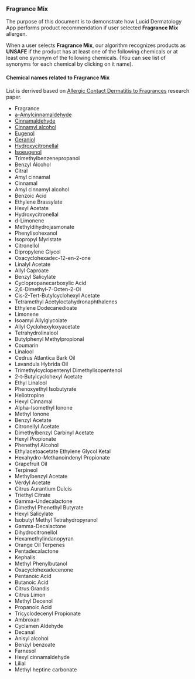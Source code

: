### Fragrance Mix

The purpose of this document is to demonstrate how Lucid Dermatology App performs product recommendation if user selected **Fragrance Mix** allergen.
 
When a user selects **Fragrance Mix**, our algorithm recognizes products as **UNSAFE** if the product has at least one of the following chemicals or at least one synonym of the following chemicals. (You can see list of synonyms for each chemical by clicking on it name).

#### Chemical names related to Fragrance Mix
List is derrived based on [Allergic Contact Dermatitis to Fragrances](https://www.sciencedirect.com/science/article/abs/pii/S073386352030019X?via%3Dihub) research paper.

* Fragrance
* [a-Amylcinnamaldehyde](https://luciddermatology.com/synonyms/Amylcinnamaldehyde)
* [Cinnamaldehyde](https://luciddermatology.com/synonyms/Cinnamaldehyde)
* [Cinnamyl alcohol](https://luciddermatology.com/synonyms/Cinnamyl-alcohol)
* [Eugenol](https://luciddermatology.com/synonyms/Eugenol)
* [Geraniol](https://luciddermatology.com/synonyms/Geraniol)
* [Hydroxycitronellal](https://luciddermatology.com/synonyms/Hydroxycitronellal)
* [Isoeugenol](https://luciddermatology.com/synonyms/Isoeugenol)
* Trimethylbenzenepropanol
* Benzyl Alcohol
* Citral
* Amyl cinnamal
* Cinnamal
* Amyl cinnamyl alcohol
* Benzoic Acid
* Ethylene Brassylate
* Hexyl Acetate
* Hydroxycitronellal
* d-Limonene
* Methyldihydrojasmonate
* Phenylisohexanol
* Isopropyl Myristate
* Citronellol
* Dipropylene Glycol
* Oxacyclohexadec-12-en-2-one
* Linalyl Acetate
* Allyl Caproate
* Benzyl Salicylate
* Cyclopropanecarboxylic Acid
* 2,6-Dimethyl-7-Octen-2-Ol
* Cis-2-Tert-Butylcyclohexyl Acetate
* Tetramethyl Acetyloctahydronaphthalenes
* Ethylene Dodecanedioate
* Limonene
* Isoamyl Allylglycolate
* Allyl Cyclohexyloxyacetate
* Tetrahydrolinalool
* Butylphenyl Methylpropional
* Coumarin
* Linalool
* Cedrus Atlantica Bark Oil
* Lavandula Hybrida Oil
* Trimethylcyclopentenyl Dimethylisopentenol
* 2-t-Butylcyclohexyl Acetate
* Ethyl Linalool
* Phenoxyethyl Isobutyrate
* Heliotropine
* Hexyl Cinnamal
* Alpha-Isomethyl Ionone
* Methyl Ionone
* Benzyl Acetate
* Citronellyl Acetate
* Dimethylbenzyl Carbinyl Acetate
* Hexyl Propionate
* Phenethyl Alcohol
* Ethylacetoacetate Ethylene Glycol Ketal
* Hexahydro-Methanoindenyl Propionate
* Grapefruit Oil
* Terpineol
* Methylbenzyl Acetate
* Verdyl Acetate
* Citrus Aurantium Dulcis
* Triethyl Citrate
* Gamma-Undecalactone
* Dimethyl Phenethyl Butyrate
* Hexyl Salicylate
* Isobutyl Methyl Tetrahydropyranol
* Gamma-Decalactone
* Dihydrocitronellol
* Hexamethylindanopyran
* Orange Oil Terpenes
* Pentadecalactone
* Kephalis
* Methyl Phenylbutanol
* Oxacyclohexadecenone
* Pentanoic Acid
* Butanoic Acid
* Citrus Grandis
* Citrus Limon
* Methyl Decenol
* Propanoic Acid
* Tricyclodecenyl Propionate
* Ambroxan
* Cyclamen Aldehyde
* Decanal
* Anisyl alcohol
* Benzyl benzoate
* Farnesol
* Hexyl cinnamaldehyde
* Lilial
* Methyl heptine carbonate
